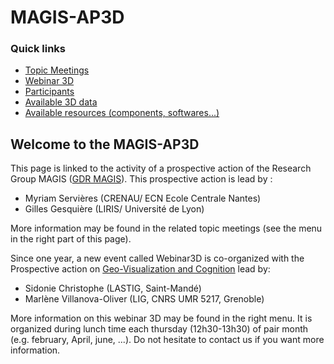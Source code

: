 # MAGIS-AP3D

### Quick links
 - [Topic Meetings](Topic/Readme.md)
 - [Webinar 3D](Media/README.md)
 - [Participants](Participants.md)
 - [Available 3D data](Data.md)
 - [Available resources (components, softwares...)](Components.md)
 
## Welcome to the MAGIS-AP3D

This page is linked to the activity of a prospective action of the Research Group MAGIS ([GDR MAGIS](http://gdr-magis.imag.fr/)).
This prospective action is lead by :
  * Myriam Servières (CRENAU/ ECN Ecole Centrale Nantes)
  * Gilles Gesquière (LIRIS/ Université de Lyon)

More information may be found in the related topic meetings (see the menu in the right part of this page).

Since one year, a new event called Webinar3D is co-organized with the Prospective action on [Geo-Visualization and Cognition](http://gdr-magis.imag.fr/actions-prospectives/geo-visualisation-cognition/) lead by:
  * Sidonie Christophe (LASTIG, Saint-Mandé)
  * Marlène Villanova-Oliver (LIG, CNRS UMR 5217, Grenoble)

More information on this webinar 3D may be found in the right menu. It is organized during lunch time each thursday (12h30-13h30) of pair month (e.g. february, April, june, ...). Do not hesitate to contact us if you want more information.
